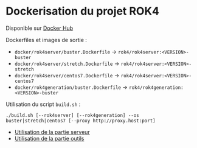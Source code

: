 # Dockerisation du projet ROK4

Disponible sur [Docker Hub](https://hub.docker.com/u/rok4)

Dockerfiles et images de sortie :

* `docker/rok4server/buster.Dockerfile` -> `rok4/rok4server:<VERSION>-buster`
* `docker/rok4server/stretch.Dockerfile` -> `rok4/rok4server:<VERSION>-stretch`
* `docker/rok4server/centos7.Dockerfile` -> `rok4/rok4server:<VERSION>-centos7`
* `docker/rok4generation/buster.Dockerfile` -> `rok4/rok4generation:<VERSION>-buster`

Utilisation du script `build.sh` :
```
./build.sh [--rok4server] [--rok4generation] --os buster|stretch|centos7 [--proxy http://proxy.host:port]
```

* [Utilisation de la partie serveur](./rok4server/README.md)
* [Utilisation de la partie outils](./rok4generation/README.md)
